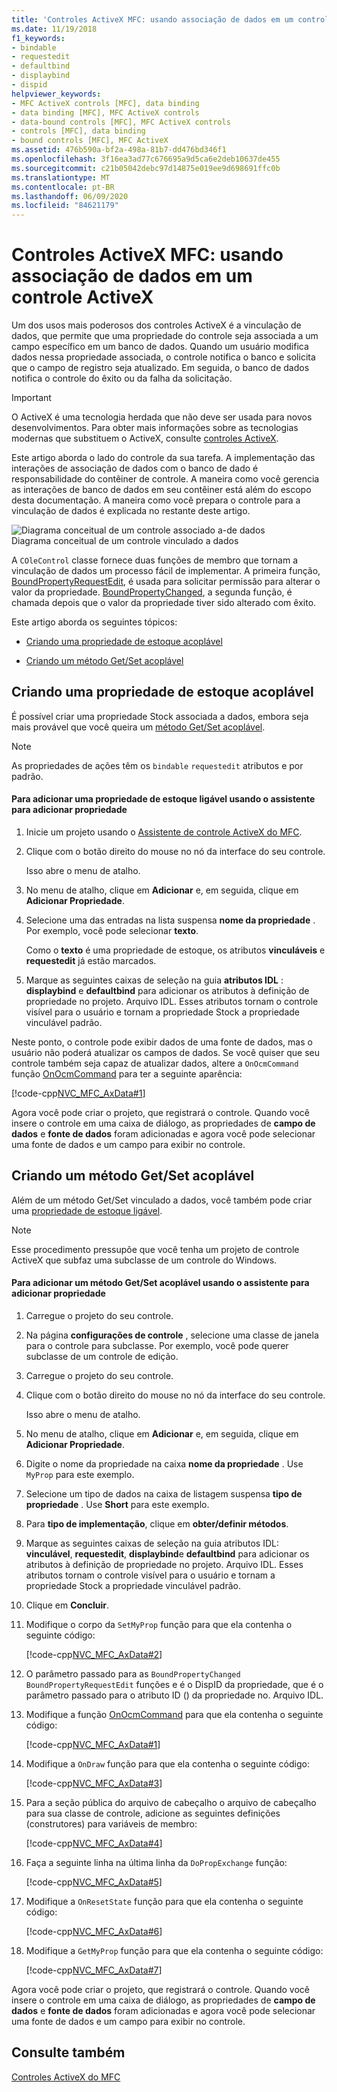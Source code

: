 ```yaml
---
title: 'Controles ActiveX MFC: usando associação de dados em um controle ActiveX'
ms.date: 11/19/2018
f1_keywords:
- bindable
- requestedit
- defaultbind
- displaybind
- dispid
helpviewer_keywords:
- MFC ActiveX controls [MFC], data binding
- data binding [MFC], MFC ActiveX controls
- data-bound controls [MFC], MFC ActiveX controls
- controls [MFC], data binding
- bound controls [MFC], MFC ActiveX
ms.assetid: 476b590a-bf2a-498a-81b7-dd476bd346f1
ms.openlocfilehash: 3f16ea3ad77c676695a9d5ca6e2deb10637de455
ms.sourcegitcommit: c21b05042debc97d14875e019ee9d698691ffc0b
ms.translationtype: MT
ms.contentlocale: pt-BR
ms.lasthandoff: 06/09/2020
ms.locfileid: "84621179"
---
```

# <a name="mfc-activex-controls-using-data-binding-in-an-activex-control"></a>Controles ActiveX MFC: usando associação de dados em um controle ActiveX

Um dos usos mais poderosos dos controles ActiveX é a vinculação de dados, que permite que uma propriedade do controle seja associada a um campo específico em um banco de dados. Quando um usuário modifica dados nessa propriedade associada, o controle notifica o banco e solicita que o campo de registro seja atualizado. Em seguida, o banco de dados notifica o controle do êxito ou da falha da solicitação.

>[!IMPORTANT]
> O ActiveX é uma tecnologia herdada que não deve ser usada para novos desenvolvimentos. Para obter mais informações sobre as tecnologias modernas que substituem o ActiveX, consulte [controles ActiveX](activex-controls.md).

Este artigo aborda o lado do controle da sua tarefa. A implementação das interações de associação de dados com o banco de dado é responsabilidade do contêiner de controle. A maneira como você gerencia as interações de banco de dados em seu contêiner está além do escopo desta documentação. A maneira como você prepara o controle para a vinculação de dados é explicada no restante deste artigo.

![Diagrama conceitual de um controle associado a&#45;de dados](../mfc/media/vc374v1.gif "Diagrama conceitual de um controle associado a&#45;de dados") <br/>
Diagrama conceitual de um controle vinculado a dados

A `COleControl` classe fornece duas funções de membro que tornam a vinculação de dados um processo fácil de implementar. A primeira função, [BoundPropertyRequestEdit](reference/colecontrol-class.md#boundpropertyrequestedit), é usada para solicitar permissão para alterar o valor da propriedade. [BoundPropertyChanged](reference/colecontrol-class.md#boundpropertychanged), a segunda função, é chamada depois que o valor da propriedade tiver sido alterado com êxito.

Este artigo aborda os seguintes tópicos:

- [Criando uma propriedade de estoque acoplável](#vchowcreatingbindablestockproperty)

- [Criando um método Get/Set acoplável](#vchowcreatingbindablegetsetmethod)

## <a name="creating-a-bindable-stock-property"></a><a name="vchowcreatingbindablestockproperty"></a>Criando uma propriedade de estoque acoplável

É possível criar uma propriedade Stock associada a dados, embora seja mais provável que você queira um [método Get/Set acoplável](#vchowcreatingbindablegetsetmethod).

> [!NOTE]
> As propriedades de ações têm os `bindable` `requestedit` atributos e por padrão.

#### <a name="to-add-a-bindable-stock-property-using-the-add-property-wizard"></a>Para adicionar uma propriedade de estoque ligável usando o assistente para adicionar propriedade

1. Inicie um projeto usando o [Assistente de controle ActiveX do MFC](reference/mfc-activex-control-wizard.md).

1. Clique com o botão direito do mouse no nó da interface do seu controle.

   Isso abre o menu de atalho.

1. No menu de atalho, clique em **Adicionar** e, em seguida, clique em **Adicionar Propriedade**.

1. Selecione uma das entradas na lista suspensa **nome da propriedade** . Por exemplo, você pode selecionar **texto**.

   Como o **texto** é uma propriedade de estoque, os atributos **vinculáveis** e **requestedit** já estão marcados.

1. Marque as seguintes caixas de seleção na guia **atributos IDL** : **displaybind** e **defaultbind** para adicionar os atributos à definição de propriedade no projeto. Arquivo IDL. Esses atributos tornam o controle visível para o usuário e tornam a propriedade Stock a propriedade vinculável padrão.

Neste ponto, o controle pode exibir dados de uma fonte de dados, mas o usuário não poderá atualizar os campos de dados. Se você quiser que seu controle também seja capaz de atualizar dados, altere a `OnOcmCommand` função [OnOcmCommand](mfc-activex-controls-subclassing-a-windows-control.md) para ter a seguinte aparência:

[!code-cpp[NVC_MFC_AxData#1](codesnippet/cpp/mfc-activex-controls-using-data-binding-in-an-activex-control_1.cpp)]

Agora você pode criar o projeto, que registrará o controle. Quando você insere o controle em uma caixa de diálogo, as propriedades de **campo de dados** e **fonte de dados** foram adicionadas e agora você pode selecionar uma fonte de dados e um campo para exibir no controle.

## <a name="creating-a-bindable-getset-method"></a><a name="vchowcreatingbindablegetsetmethod"></a>Criando um método Get/Set acoplável

Além de um método Get/Set vinculado a dados, você também pode criar uma [propriedade de estoque ligável](#vchowcreatingbindablestockproperty).

> [!NOTE]
> Esse procedimento pressupõe que você tenha um projeto de controle ActiveX que subfaz uma subclasse de um controle do Windows.

#### <a name="to-add-a-bindable-getset-method-using-the-add-property-wizard"></a>Para adicionar um método Get/Set acoplável usando o assistente para adicionar propriedade

1. Carregue o projeto do seu controle.

1. Na página **configurações de controle** , selecione uma classe de janela para o controle para subclasse. Por exemplo, você pode querer subclasse de um controle de edição.

1. Carregue o projeto do seu controle.

1. Clique com o botão direito do mouse no nó da interface do seu controle.

   Isso abre o menu de atalho.

1. No menu de atalho, clique em **Adicionar** e, em seguida, clique em **Adicionar Propriedade**.

1. Digite o nome da propriedade na caixa **nome da propriedade** . Use `MyProp` para este exemplo.

1. Selecione um tipo de dados na caixa de listagem suspensa **tipo de propriedade** . Use **Short** para este exemplo.

1. Para **tipo de implementação**, clique em **obter/definir métodos**.

1. Marque as seguintes caixas de seleção na guia atributos IDL: **vinculável**, **requestedit**, **displaybind**e **defaultbind** para adicionar os atributos à definição de propriedade no projeto. Arquivo IDL. Esses atributos tornam o controle visível para o usuário e tornam a propriedade Stock a propriedade vinculável padrão.

1. Clique em **Concluir**.

1. Modifique o corpo da `SetMyProp` função para que ela contenha o seguinte código:

   [!code-cpp[NVC_MFC_AxData#2](codesnippet/cpp/mfc-activex-controls-using-data-binding-in-an-activex-control_2.cpp)]

1. O parâmetro passado para as `BoundPropertyChanged` `BoundPropertyRequestEdit` funções e é o DispID da propriedade, que é o parâmetro passado para o atributo ID () da propriedade no. Arquivo IDL.

1. Modifique a função [OnOcmCommand](mfc-activex-controls-subclassing-a-windows-control.md) para que ela contenha o seguinte código:

   [!code-cpp[NVC_MFC_AxData#1](codesnippet/cpp/mfc-activex-controls-using-data-binding-in-an-activex-control_1.cpp)]

1. Modifique a `OnDraw` função para que ela contenha o seguinte código:

   [!code-cpp[NVC_MFC_AxData#3](codesnippet/cpp/mfc-activex-controls-using-data-binding-in-an-activex-control_3.cpp)]

1. Para a seção pública do arquivo de cabeçalho o arquivo de cabeçalho para sua classe de controle, adicione as seguintes definições (construtores) para variáveis de membro:

   [!code-cpp[NVC_MFC_AxData#4](codesnippet/cpp/mfc-activex-controls-using-data-binding-in-an-activex-control_4.h)]

1. Faça a seguinte linha na última linha da `DoPropExchange` função:

   [!code-cpp[NVC_MFC_AxData#5](codesnippet/cpp/mfc-activex-controls-using-data-binding-in-an-activex-control_5.cpp)]

1. Modifique a `OnResetState` função para que ela contenha o seguinte código:

   [!code-cpp[NVC_MFC_AxData#6](codesnippet/cpp/mfc-activex-controls-using-data-binding-in-an-activex-control_6.cpp)]

1. Modifique a `GetMyProp` função para que ela contenha o seguinte código:

   [!code-cpp[NVC_MFC_AxData#7](codesnippet/cpp/mfc-activex-controls-using-data-binding-in-an-activex-control_7.cpp)]

Agora você pode criar o projeto, que registrará o controle. Quando você insere o controle em uma caixa de diálogo, as propriedades de **campo de dados** e **fonte de dados** foram adicionadas e agora você pode selecionar uma fonte de dados e um campo para exibir no controle.

## <a name="see-also"></a>Consulte também

[Controles ActiveX do MFC](mfc-activex-controls.md)
